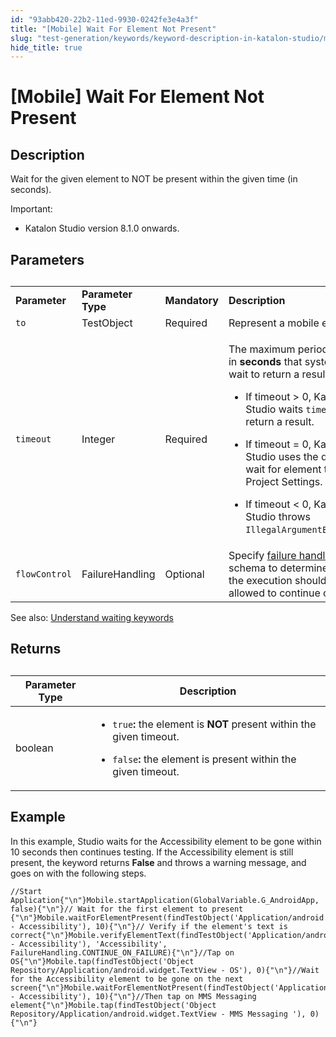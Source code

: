 ```yaml
---
id: "93abb420-22b2-11ed-9930-0242fe3e4a3f"
title: "[Mobile] Wait For Element Not Present"
slug: "test-generation/keywords/keyword-description-in-katalon-studio/mobile-keywords/mobile-wait-for-element-not-present"
hide_title: true
---
```


# <a id="id_0" class="anchor_top_offset"/><a id="ariaid-title1" class="anchor_top_offset"/>[Mobile] Wait For Element Not Present


## <a id="id_0__id_1" class="anchor_top_offset"/>Description

              
<p xmlns="http://www.w3.org/1999/xhtml" className="p">Wait for the given element to NOT be present within the given   time (in seconds).</p> 
      
<div xmlns="http://www.w3.org/1999/xhtml" className="note important note_important"><span className="note__title">Important:</span> <ul className="ul"><li className="li"><p className="p">Katalon Studio version 8.1.0 onwards.</p></li></ul>
</div>
      

## <a id="id_0__id_2" class="anchor_top_offset"/>Parameters

              
<table xmlns="http://www.w3.org/1999/xhtml" className="table"><caption /><colgroup><col /><col /><col /><col /></colgroup><tbody className="tbody"><tr className><td className="entry">         <strong className="ph b">Parameter</strong>       </td><td className="entry">         <strong className="ph b">Parameter Type</strong>       </td><td className="entry">         <strong className="ph b">Mandatory</strong>       </td><td className="entry">         <strong className="ph b">Description</strong>       </td></tr><tr className><td className="entry">         <code className="ph codeph">to</code>       </td><td className="entry">TestObject</td><td className="entry">Required</td><td className="entry">Represent a mobile element.</td></tr><tr className><td className="entry">         <code className="ph codeph">timeout</code>       </td><td className="entry">Integer</td><td className="entry">Required</td><td className="entry">         <p className="p">The maximum period of time in           <strong className="ph b">seconds</strong> that system will           wait to return a result.</p>         <ul className="ul"><li className="li">             <p className="p">If timeout &gt; 0, Katalon Studio               waits <code className="ph codeph">timeout</code> to return a               result.</p>           </li><li className="li">             <p className="p">If timeout = 0, Katalon Studio               uses the default wait for element timeout in Project Settings.</p>           </li><li className="li">             <p className="p">If timeout &lt; 0, Katalon Studio               throws <code className="ph codeph">IllegalArgumentException</code>.</p>           </li></ul>       </td></tr><tr className><td className="entry">         <code className="ph codeph">flowControl</code>       </td><td className="entry">FailureHandling</td><td className="entry">Optional</td><td className="entry">Specify <a className="xref" href="/docs/test-maintenance/configure-failure-handling-settings-in-katalon-studio">failure handling</a> schema to         determine whether the execution should be allowed to continue or         stop.</td></tr></tbody></table> 
<p xmlns="http://www.w3.org/1999/xhtml" className="p">See also: <a className="xref" href="/docs/test-generation/keywords/using-keywords-in-katalon-studio/web-testing/understand-waiting-keywords-in-katalon-studio">Understand     waiting keywords</a></p> 
                  

## Returns

<div xmlns="http://www.w3.org/1999/xhtml" className="p"><table className="table"><caption /><colgroup><col /><col /></colgroup><thead className="thead"><tr className><th className="entry anchor_top_offset" id="id_0__entry__17">Parameter Type</th><th className="entry anchor_top_offset" id="id_0__entry__18">Description</th></tr></thead><tbody className="tbody"><tr className><td className="entry" headers="id_0__entry__17 id_0__entry__18 " rowSpan={1} colSpan={1}>boolean</td><td className="entry" headers="id_0__entry__17 id_0__entry__18 " rowSpan={1} colSpan={1}><ul className="ul"><li className="li"><p className="p"><code className="ph codeph">true</code><strong className="ph b">:</strong> the element is <strong className="ph b">NOT</strong> present within the given timeout.</p></li><li className="li"><p className="p"><code className="ph codeph">false</code><strong className="ph b">: </strong>the element is present within the given timeout.</p></li></ul></td></tr></tbody></table></div>

## <a id="id_0__id_4" class="anchor_top_offset"/>Example

              
<p xmlns="http://www.w3.org/1999/xhtml" className="p">In this example, Studio waits for the Accessibility element to   be gone within 10 seconds then continues testing. If the   Accessibility element is still present, the keyword returns   <strong className="ph b">False</strong> and throws a warning message, and goes on   with the following steps.</p> 
              
<pre xmlns="http://www.w3.org/1999/xhtml" className="pre codeblock"><code>//Start Application{"\n"}Mobile.startApplication(GlobalVariable.G_AndroidApp, false){"\n"}// Wait for the first element to present {"\n"}Mobile.waitForElementPresent(findTestObject('Application/android.widget.TextView - Accessibility'), 10){"\n"}// Verify if the element's text is correct{"\n"}Mobile.verifyElementText(findTestObject('Application/android.widget.TextView - Accessibility'), 'Accessibility', FailureHandling.CONTINUE_ON_FAILURE){"\n"}//Tap on OS{"\n"}Mobile.tap(findTestObject('Object Repository/Application/android.widget.TextView - OS'), 0){"\n"}//Wait for the Accessibility element to be gone on the next screen{"\n"}Mobile.waitForElementNotPresent(findTestObject('Application/android.widget.TextView - Accessibility'), 10){"\n"}//Then tap on MMS Messaging element{"\n"}Mobile.tap(findTestObject('Object Repository/Application/android.widget.TextView - MMS Messaging '), 0){"\n"}</code></pre> 
            
